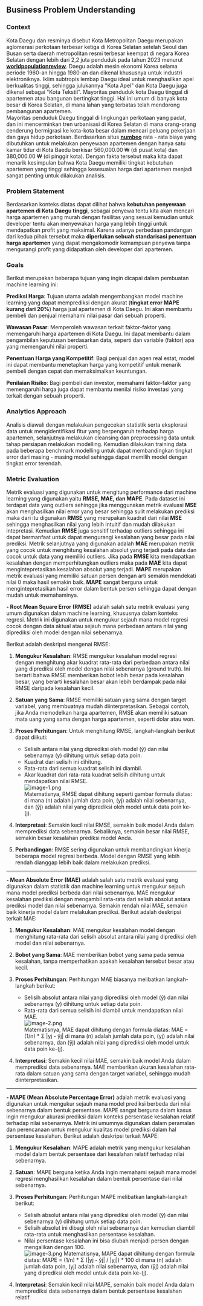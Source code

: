 ## **Business Problem Understanding**

### **Context**
Kota Daegu dan resminya disebut Kota Metropolitan Daegu merupakan aglomerasi perkotaan terbesar ketiga di Korea Selatan setelah Seoul dan Busan serta daerah metropolitan resmi terbesar keempat di negara Korea Selatan dengan lebih dari 2,2 juta penduduk pada tahun 2023 menurut [**worldpopulationreview**](https://worldpopulationreview.com/world-cities/daegu-population).
Daegu adalah mesin ekonomi Korea selama periode 1960-an hingga 1980-an dan dikenal khususnya untuk industri elektroniknya. Iklim subtropis lembap Daegu ideal untuk menghasilkan apel berkualitas tinggi, sehingga julukannya "Kota Apel" dan Kota Daegu juga dikenal sebagai "Kota Tekstil".
Mayoritas penduduk kota Daegu tinggal di apartemen atau bangunan bertingkat tinggi. Hal ini umum di banyak kota besar di Korea Selatan, di mana lahan yang terbatas telah mendorong pembangunan apartemen.  
Mayoritas penduduk Daegu tinggal di lingkungan perkotaan yang padat, dan ini mencerminkan tren urbanisasi di Korea Selatan di mana orang-orang cenderung bermigrasi ke kota-kota besar dalam mencari peluang pekerjaan dan gaya hidup perkotaan. Berdasarkan situs [**numbeo**](https://www.numbeo.com/cost-of-living/in/Daegu) rata - rata biaya yang dibutuhkan untuk melakukan penyewaan apartemen dengan hanya satu kamar tidur di Kota Baedu berkisar 560,000.00 ₩ (di pusat kota) dan 380,000.00 ₩ (di pinggir kota). Dengan fakta tersebut maka kita dapat menarik kesimpulan bahwa Kota Daegu memiliki tingkat kebutuhan apartemen yang tinggi sehingga kesesuaian harga dari apartemen menjadi sangat penting untuk dilakukan analisis.

### **Problem Statement**
Berdasarkan konteks diatas dapat dilihat bahwa **kebutuhan penyewaan apartemen di Kota Daegu tinggi**, sebagai penyewa tentu kita akan mencari harga apartemen yang murah dengan fasilitas yang sesuai kemudian untuk developer tentu akan menyewakan harga yang lebih tinggi untuk mendapatkan profit yang maksimal. Karena adanya perbedaan pandangan dari kedua pihak tersebut maka **diperlukan sebuah standarisasi penentuan harga apartemen** yang dapat mengakomodir kemampuan penyewa tanpa mengurangi profit yang didapatkan oleh developer dari apartemen.

### **Goals**

Berikut merupakan beberapa tujuan yang ingin dicapai dalam pembuatan machine learning ini:

**Prediksi Harga**: Tujuan utama adalah mengembangkan model machine learning yang dapat memprediksi dengan akurat (**tingkat error MAPE kurang dari 20%**) harga jual apartemen di Kota Daegu. Ini akan membantu pembeli dan penjual memahami nilai pasar dari sebuah properti.

**Wawasan Pasar**: Memperoleh wawasan terkait faktor-faktor yang memengaruhi harga apartemen di Kota Daegu. Ini dapat membantu dalam pengambilan keputusan berdasarkan data, seperti dan variable (faktor) apa yang memengaruhi nilai properti.

**Penentuan Harga yang Kompetitif**: Bagi penjual dan agen real estat, model ini dapat membantu menetapkan harga yang kompetitif untuk menarik pembeli dengan cepat dan memaksimalkan keuntungan.

**Penilaian Risiko**: Bagi pembeli dan investor, memahami faktor-faktor yang memengaruhi harga juga dapat membantu menilai risiko investasi yang terkait dengan sebuah properti.


### **Analytics Approach**
Analisis diawali dengan melakukan pengecekan statistik serta eksplorasi data untuk mengidentifikasi fitur yang berpengaruh terhadap harga apartemen, selanjutnya melakukan cleansing dan preprocessing data untuk tahap persiapan melakukan modelling. Kemudian dilakukan training data pada beberapa benchmark modelling untuk dapat membandingkan tingkat error dari masing - masing model sehingga dapat memilih model dengan tingkat error terendah.

### **Metric Evaluation**

Metrik evaluasi yang digunakan untuk mengitung performance dari machine learning yang digunakan yaitu **RMSE, MAE, dan MAPE**. Pada dataset ini terdapat data yang outliers sehingga jika menggunakan metrik evaluasi **MSE** akan menghasilkan nilai error yang besar sehingga sulit melakukan prediksi maka dari itu digunakan **RMSE** yang merupakan kuadrat dari nilai **MSE** sehingga menghasilkan nilai yang lebih intuitif dan mudah dilakukan intepretasi. Kemudian **RMSE** juga sensitif terhadap outliers sehingga ini dapat bermanfaat untuk dapat mengurangi kesalahan yang besar pada nilai prediksi. Metrik selanjutnya yang digunakan adalah **MAE** merupakan metrik yang cocok untuk menghitung kesalahan absolut yang terjadi pada data dan cocok untuk data yang memiliki outliers. Jika pada **RMSE** kita mendapatkan kesalahan dengan memperhitungkan outliers maka pada **MAE** kita dapat mengintepretasikan kesalahan absolut yang terjadi. **MAPE** merupakan metrik evaluasi yang memiliki satuan persen dengan arti semakin mendekati nilai 0 maka hasil semakin baik. **MAPE** sangat berguna untuk mengintepretasikan hasil error dalam bentuk persen sehingga dapat dengan mudah untuk memahaminya.

**- Root Mean Square Error (RMSE)** adalah salah satu metrik evaluasi yang umum digunakan dalam machine learning, khususnya dalam konteks regresi. Metrik ini digunakan untuk mengukur sejauh mana model regresi cocok dengan data aktual atau sejauh mana perbedaan antara nilai yang diprediksi oleh model dengan nilai sebenarnya.

Berikut adalah deskripsi mengenai RMSE:

1. **Mengukur Kesalahan**: RMSE mengukur kesalahan model regresi dengan menghitung akar kuadrat rata-rata dari perbedaan antara nilai yang diprediksi oleh model dengan nilai sebenarnya (ground truth). Ini berarti bahwa RMSE memberikan bobot lebih besar pada kesalahan besar, yang berarti kesalahan besar akan lebih berdampak pada nilai RMSE daripada kesalahan kecil.

2. **Satuan yang Sama**: RMSE memiliki satuan yang sama dengan target variabel, yang membuatnya mudah diinterpretasikan. Sebagai contoh, jika Anda memodelkan harga apartemen, RMSE akan memiliki satuan mata uang yang sama dengan harga apartemen, seperti dolar atau won.

3. **Proses Perhitungan**: Untuk menghitung RMSE, langkah-langkah berikut dapat diikuti:
   - Selisih antara nilai yang diprediksi oleh model (ŷ) dan nilai sebenarnya (y) dihitung untuk setiap data poin.
   - Kuadrat dari selisih ini dihitung.
   - Rata-rata dari semua kuadrat selisih ini diambil.
   - Akar kuadrat dari rata-rata kuadrat selisih dihitung untuk mendapatkan nilai RMSE.  
   ![image-1.png](RMSE_FORMULA.png)  
    Matematisnya, RMSE dapat dihitung seperti gambar formula diatas:
    di mana (n) adalah jumlah data poin, (yj) adalah nilai sebenarnya, dan (ŷj) adalah nilai yang diprediksi oleh model untuk data poin ke-(j).

4. **Interpretasi**: Semakin kecil nilai RMSE, semakin baik model Anda dalam memprediksi data sebenarnya. Sebaliknya, semakin besar nilai RMSE, semakin besar kesalahan prediksi model Anda.

5. **Perbandingan**: RMSE sering digunakan untuk membandingkan kinerja beberapa model regresi berbeda. Model dengan RMSE yang lebih rendah dianggap lebih baik dalam melakukan prediksi.
***
**- Mean Absolute Error (MAE)** adalah salah satu metrik evaluasi yang digunakan dalam statistik dan machine learning untuk mengukur sejauh mana model prediksi berbeda dari nilai sebenarnya. MAE mengukur kesalahan prediksi dengan mengambil rata-rata dari selisih absolut antara prediksi model dan nilai sebenarnya. Semakin rendah nilai MAE, semakin baik kinerja model dalam melakukan prediksi.
Berikut adalah deskripsi terkait MAE:
1. **Mengukur Kesalahan**: MAE mengukur kesalahan model dengan menghitung rata-rata dari selisih absolut antara nilai yang diprediksi oleh model dan nilai sebenarnya.
2. **Bobot yang Sama**: MAE memberikan bobot yang sama pada semua kesalahan, tanpa memperhatikan apakah kesalahan tersebut besar atau kecil.
3. **Proses Perhitungan**: Perhitungan MAE biasanya melibatkan langkah-langkah berikut:
   - Selisih absolut antara nilai yang diprediksi oleh model (ŷ) dan nilai sebenarnya (y) dihitung untuk setiap data poin.
   - Rata-rata dari semua selisih ini diambil untuk mendapatkan nilai MAE.  
   ![image-2.png](MAE_FORMULA.png)   
   Matematisnya, MAE dapat dihitung dengan formula diatas:
   MAE = (1/n) * Σ |yj - ŷj|
   di mana (n) adalah jumlah data poin, (yj) adalah nilai sebenarnya, dan (ŷj) adalah nilai yang diprediksi oleh model untuk data poin ke-(j).

4. **Interpretasi**: Semakin kecil nilai MAE, semakin baik model Anda dalam memprediksi data sebenarnya. MAE memberikan ukuran kesalahan rata-rata dalam satuan yang sama dengan target variabel, sehingga mudah diinterpretasikan.
***
**- MAPE (Mean Absolute Percentage Error)** adalah metrik evaluasi yang digunakan untuk mengukur sejauh mana model prediksi berbeda dari nilai sebenarnya dalam bentuk persentase. MAPE sangat berguna dalam kasus ingin mengukur akurasi prediksi dalam konteks persentase kesalahan relatif terhadap nilai sebenarnya. Metrik ini umumnya digunakan dalam peramalan dan perencanaan untuk mengukur kualitas model prediksi dalam hal persentase kesalahan.
Berikut adalah deskripsi terkait MAPE:
1. **Mengukur Kesalahan**: MAPE adalah metrik yang mengukur kesalahan model dalam bentuk persentase dari kesalahan relatif terhadap nilai sebenarnya.
2. **Satuan**: MAPE berguna ketika Anda ingin memahami sejauh mana model regresi menghasilkan kesalahan dalam bentuk persentase dari nilai sebenarnya.
3. **Proses Perhitungan**: Perhitungan MAPE melibatkan langkah-langkah berikut:
   - Selisih absolut antara nilai yang diprediksi oleh model (ŷ) dan nilai sebenarnya (y) dihitung untuk setiap data poin.
   - Selisih absolut ini dibagi oleh nilai sebenarnya dan kemudian diambil rata-rata untuk menghasilkan persentase kesalahan.
   - Nilai persentase kesalahan ini bisa diubah menjadi persen dengan mengalikan dengan 100.  
   ![image-3.png](MAPE_FORMULA.png) 
   Matematisnya, MAPE dapat dihitung dengan formula diatas:
   MAPE = (1/n) * Σ (|yj - ŷj| / |yj|) * 100
   di mana (n) adalah jumlah data poin, (yj) adalah nilai sebenarnya, dan (ŷj) adalah nilai yang diprediksi oleh model untuk data poin ke-(j).

4. **Interpretasi**: Semakin kecil nilai MAPE, semakin baik model Anda dalam memprediksi data sebenarnya dalam bentuk persentase kesalahan relatif.
